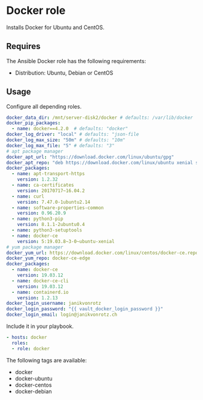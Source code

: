 # Docker role

Installs Docker for Ubuntu and CentOS.

## Requires

The Ansible Docker role has the following requirements:

* Distribution: Ubuntu, Debian or CentOS

## Usage

Configure all depending roles.

```yml
docker_data_dir: /mnt/server-disk2/docker # defaults: /var/lib/docker
docker_pip_packages:
  - name: docker==4.2.0  # defaults: "docker"
docker_log_driver: "local" # defaults: "json-file
docker_log_max_size: "50m" # defaults: "10m"
docker_log_max_file: "5" # defaults: "3"
# apt package manager
docker_apt_url: "https://download.docker.com/linux/ubuntu/gpg"
docker_apt_repo: "deb https://download.docker.com/linux/ubuntu xenial stable"
docker_packages:
  - name: apt-transport-https
    version: 1.2.32
  - name: ca-certificates
    version: 20170717~16.04.2
  - name: curl
    version: 7.47.0-1ubuntu2.14
  - name: software-properties-common
    version: 0.96.20.9
  - name: python3-pip
    version: 8.1.1-2ubuntu0.4
  - name: python3-setuptools
  - name: docker-ce
    version: 5:19.03.8~3-0~ubuntu-xenial
# yum package manager
docker_yum_url: https://download.docker.com/linux/centos/docker-ce.repo
docker_yum_repo: docker-ce-edge
docker_packages:
  - name: docker-ce
    version: 19.03.12
  - name: docker-ce-cli
    version: 19.03.12
  - name: containerd.io
    version: 1.2.13
docker_login_username: janikvonrotz
docker_login_password: "{{ vault_docker_login_password }}"
docker_login_email: login@janikvonrotz.ch
```

Include it in your playbook.

```yml
- hosts: docker
  roles:
  - role: docker
```

The following tags are available:

* docker
* docker-ubuntu
* docker-centos
* docker-debian